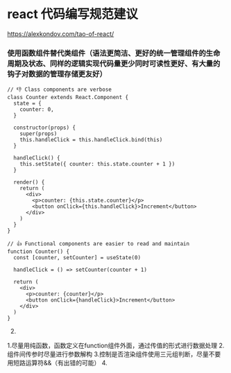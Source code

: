 # react 代码编写规范建议
https://alexkondov.com/tao-of-react/  
### 使用函数组件替代类组件（语法更简洁、更好的统一管理组件的生命周期及状态、同样的逻辑实现代码量更少同时可读性更好、有大量的钩子对数据的管理存储更友好）
```
// 👎 Class components are verbose
class Counter extends React.Component {
  state = {
    counter: 0,
  }

  constructor(props) {
    super(props)
    this.handleClick = this.handleClick.bind(this)
  }

  handleClick() {
    this.setState({ counter: this.state.counter + 1 })
  }

  render() {
    return (
      <div>
        <p>counter: {this.state.counter}</p>
        <button onClick={this.handleClick}>Increment</button>
      </div>
    )
  }
}

// 👍 Functional components are easier to read and maintain
function Counter() {
  const [counter, setCounter] = useState(0)

  handleClick = () => setCounter(counter + 1)

  return (
    <div>
      <p>counter: {counter}</p>
      <button onClick={handleClick}>Increment</button>
    </div>
  )
}
```
2.
1.尽量用纯函数，函数定义在function组件外面，通过传值的形式进行数据处理
2.组件间传参时尽量进行参数解构
3.控制是否渲染组件使用三元组判断，尽量不要用短路运算符&&（有出错的可能）
4.
